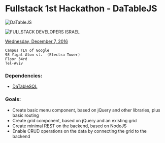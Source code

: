 
# Fullstack 1st Hackathon - DaTableJS
![DaTableJS](http://netmask.it/DaTable.jpg)

![FULLSTACK DEVELOPERS ISRAEL](https://a248.e.akamai.net/secure.meetupstatic.com/photos/event/1/3/4/e/global_448264942.jpeg)

[Wednesday, December 7, 2016](https://www.meetup.com/full-stack-developer-il/events/230141038/)
```
Campus TLV of Google
98 Yigal Alon st.  (Electra Tower)
Floor 34rd
Tel-Aviv
```
### Dependencies:
- [DaTableSQL](https://github.com/marmor/datable.sql)

### Goals:
- Create basic menu component, based on jQuery and other libraries, plus basic routing
- Create grid component, based on jQuery and an existing grid
- Create minimal REST on the backend, based on NodeJS
- Enable CRUD operations on the data by connecting the grid to the backend
